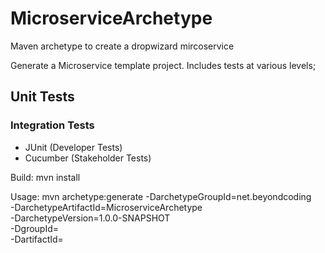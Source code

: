 # MicroserviceArchetype
Maven archetype to create a dropwizard mircoservice

Generate a Microservice template project. Includes tests at various levels;

## Unit Tests

### Integration Tests
 - JUnit (Developer Tests)
 - Cucumber (Stakeholder Tests)

Build:
mvn install

Usage:
mvn archetype:generate -DarchetypeGroupId=net.beyondcoding \
-DarchetypeArtifactId=MicroserviceArchetype \
-DarchetypeVersion=1.0.0-SNAPSHOT \
-DgroupId=<groupId> \
-DartifactId=<projectName>
